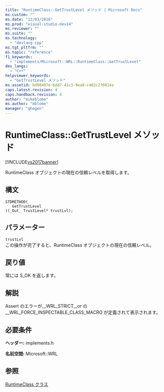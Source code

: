 ```yaml
---
title: "RuntimeClass::GetTrustLevel メソッド | Microsoft Docs"
ms.custom: ""
ms.date: "12/03/2016"
ms.prod: "visual-studio-dev14"
ms.reviewer: ""
ms.suite: ""
ms.technology: 
  - "devlang-cpp"
ms.tgt_pltfrm: ""
ms.topic: "reference"
f1_keywords: 
  - "implements/Microsoft::WRL::RuntimeClass::GetTrustLevel"
dev_langs: 
  - "C++"
helpviewer_keywords: 
  - "GetTrustLevel メソッド"
ms.assetid: bd90407e-6dd7-41c3-9ea0-c402c276014a
caps.latest.revision: 4
caps.handback.revision: 4
author: "mikeblome"
ms.author: "mblome"
manager: "ghogen"
---
```

# RuntimeClass::GetTrustLevel メソッド
[!INCLUDE[vs2017banner](../assembler/inline/includes/vs2017banner.md)]

RuntimeClass オブジェクトの現在の信頼レベルを取得します。  
  
## 構文  
  
```  
STDMETHOD(  
   GetTrustLevel  
)(_Out_ TrustLevel* trustLvl);  
```  
  
## パラメーター  
 `trustLvl`  
 この操作が完了すると、RuntimeClass オブジェクトの現在の信頼レベル。  
  
## 戻り値  
 常には S\_OK を返します。  
  
## 解説  
 Assert のエラーが\_\_WRL\_STRICT\_\_or の\_\_WRL\_FORCE\_INSPECTABLE\_CLASS\_MACRO が定義されて表示されます。  
  
## 必要条件  
 **ヘッダー:** implements.h  
  
 **名前空間:** Microsoft::WRL  
  
## 参照  
 [RuntimeClass クラス](../windows/runtimeclass-class.md)